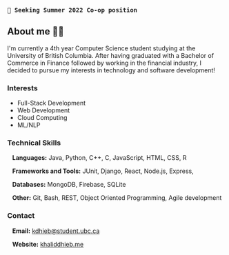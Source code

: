 ### ```🔭 Seeking Summer 2022 Co-op position```

## About me 👨‍💻

I'm currently a 4th year Computer Science student studying at the University of British Columbia. After having graduated with a Bachelor of Commerce in Finance followed by working in the financial industry, I decided to pursue my interests in technology and software development! 

### Interests
- Full-Stack Development
- Web Development
- Cloud Computing
- ML/NLP

### Technical Skills

&nbsp;&nbsp; **Languages:** Java, Python, C++, C, JavaScript, HTML, CSS, R

&nbsp;&nbsp; **Frameworks and Tools:** JUnit, Django, React, Node.js, Express, 

&nbsp;&nbsp; **Databases:** MongoDB, Firebase, SQLite

&nbsp;&nbsp; **Other:** Git, Bash, REST, Object Oriented Programming, Agile development

### Contact

&nbsp;&nbsp; **Email:** kdhieb@student.ubc.ca

&nbsp;&nbsp; **Website:** [khaliddhieb.me](https://www.khaliddhieb.me)


<!--
**KDhieb/kdhieb** is a ✨ _special_ ✨ repository because its `README.md` (this file) appears on your GitHub profile.

Here are some ideas to get you started:

- 🔭 I’m currently working on ...
- 🌱 I’m currently learning ...
- 👯 I’m looking to collaborate on ...
- 🤔 I’m looking for help with ...
- 💬 Ask me about ...
- 📫 How to reach me: ...
- 😄 Pronouns: ...
- ⚡ Fun fact: ...
-->
